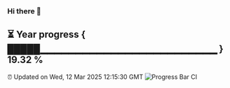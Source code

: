 ### Hi there 👋
⏳ Year progress { █████▁▁▁▁▁▁▁▁▁▁▁▁▁▁▁▁▁▁▁▁▁▁▁▁▁ } 19.32 %
---
⏰ Updated on Wed, 12 Mar 2025 12:15:30 GMT
![Progress Bar CI](https://github.com/Moyi321/Moyi321/workflows/Progress%20Bar%20CI/badge.svg)
